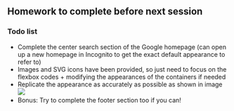 ## Homework to complete before next session

### Todo list
- Complete the center search section of the Google homepage (can open up a new homepage in Incognito to get the exact default appearance to refer to)
- Images and SVG icons have been provided, so just need to focus on the flexbox codes + modifying the appearances of the containers if needed
- Replicate the appearance as accurately as possible as shown in image ![](https://github.com/joinsigma/fundamental-live-sessions/blob/main/2023/Beginner/02-01-designing-with-flexboxes/Google%20homepage%20homework.png)
- Bonus: Try to complete the footer section too if you can!
